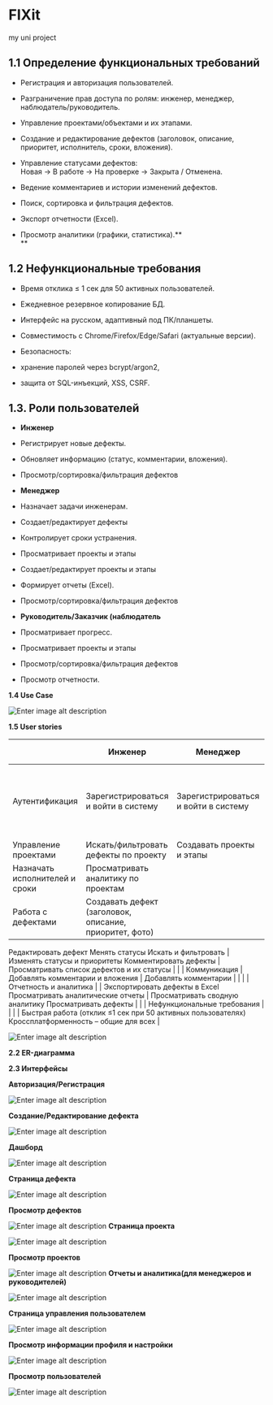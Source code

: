 # FIXit
my uni project
## **1.1 Определение функциональных требований**

- Регистрация и авторизация пользователей.

- Разграничение прав доступа по ролям: инженер, менеджер,  наблюдатель/руководитель.

- Управление проектами/объектами и их этапами.

- Создание и редактирование дефектов (заголовок, описание, приоритет, исполнитель, сроки, вложения).

- Управление статусами дефектов: \
 Новая → В работе → На проверке → Закрыта / Отменена.

- Ведение комментариев и истории изменений дефектов.

- Поиск, сортировка и фильтрация дефектов.

- Экспорт отчетности (Excel).

- Просмотр аналитики (графики, статистика).** \
**

## **1.2 Нефункциональные требования**

- Время отклика ≤ 1 сек для 50 активных пользователей.

- Ежедневное резервное копирование БД.

- Интерфейс на русском, адаптивный под ПК/планшеты.

- Совместимость с Chrome/Firefox/Edge/Safari (актуальные версии).

- Безопасность:

- хранение паролей через bcrypt/argon2,

- защита от SQL-инъекций, XSS, CSRF.

## **1.3. Роли пользователей**

- **Инженер**

- Регистрирует новые дефекты.

- Обновляет информацию (статус, комментарии, вложения).

- Просмотр/сортировка/фильтрация дефектов

- **Менеджер**

- Назначает задачи инженерам.

- Создает/редактирует дефекты

- Контролирует сроки устранения.

- Просматривает проекты и этапы

- Создает/редактирует проекты и этапы

- Формирует отчеты (Excel).

- Просмотр/сортировка/фильтрация дефектов

- **Руководитель/Заказчик (наблюдатель**

- Просматривает прогресс.

- Просматривает проекты и этапы

- Просмотр/сортировка/фильтрация дефектов

- Просмотр отчетности.

**1.4 Use Case**

![Enter image alt description](Images/HdJ_Image_1.png)

**1.5 User stories**

|  | Инженер | Менеджер | Руководитель/Заказчик | Общие(для всех) |
|---|---|---|---|---|
| Аутентификация | Зарегистрироваться и войти в систему | Зарегистрироваться и войти в систему | Войти как наблюдатель | Безопасность хранения паролей, защита от SQL-инъекций, XSS, CSRF  |
| Управление проектами | Искать/фильтровать дефекты по проекту |  Создавать проекты и этапы 
 Назначать исполнителей и сроки | Просматривать аналитику по проектам |  |
| Работа с дефектами |  Создавать дефект (заголовок, описание, приоритет, фото)
 Редактировать дефект
 Менять статусы Искать и фильтровать |  Изменять статусы и приоритеты
  Комментировать дефекты                      | Просматривать список дефектов и их статусы |  |
| Коммуникация | Добавлять комментарии и вложения | Добавлять комментарии |  |  |
| Отчетность и аналитика |  |  Экспортировать дефекты в Excel
  Просматривать аналитические отчеты | Просматривать сводную аналитику
   Просматривать дефекты |  |
| Нефункциональные требования |  |  |  | Быстрая работа (отклик ≤1 сек при 50 активных пользователях) Кроссплатформенность – общие для всех |

![Enter image alt description](Images/GUg_Image_2.png)

**2.2 ER-диаграмма**

**2.3 Интерфейсы**

**Авторизация/Регистрация**

![Enter image alt description](Images/acw_Image_3.jpeg)

**Создание/Редактирование дефекта**

![Enter image alt description](Images/Rjf_Image_4.jpeg)

**Дашборд**

![Enter image alt description](Images/0mX_Image_5.jpeg)

**Страница дефекта**

![Enter image alt description](Images/rKw_Image_6.jpeg)

**Просмотр дефектов**

![Enter image alt description](Images/UWe_Image_7.jpeg)
**Страница проекта**

![Enter image alt description](Images/2n1_Image_8.jpeg)

**Просмотр проектов**

![Enter image alt description](Images/H6c_Image_9.jpeg)
**Отчеты и аналитика(для менеджеров и руководителей)**

![Enter image alt description](Images/NZu_Image_10.jpeg)

**Страница управления пользователем**

![Enter image alt description](Images/dG9_Image_11.jpeg)

**Просмотр информации профиля и настройки**

![Enter image alt description](Images/XaI_Image_12.jpeg)

**Просмотр пользователей**

![Enter image alt description](Images/iDr_Image_13.jpeg)
